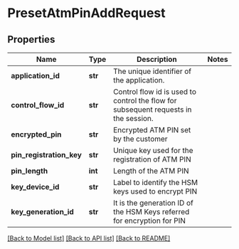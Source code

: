 # PresetAtmPinAddRequest

## Properties
Name | Type | Description | Notes
------------ | ------------- | ------------- | -------------
**application_id** | **str** | The unique identifier of the application. | 
**control_flow_id** | **str** | Control flow id is used to control the flow for subsequent requests in the session. | 
**encrypted_pin** | **str** | Encrypted ATM PIN set by the customer | 
**pin_registration_key** | **str** | Unique key used for the registration of ATM PIN | 
**pin_length** | **int** | Length of the ATM  PIN | 
**key_device_id** | **str** | Label to identify the HSM keys used to encrypt PIN | 
**key_generation_id** | **str** | It is the generation ID of the HSM Keys referred for encryption for PIN | 

[[Back to Model list]](../README.md#documentation-for-models) [[Back to API list]](../README.md#documentation-for-api-endpoints) [[Back to README]](../README.md)

